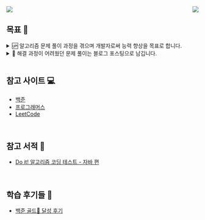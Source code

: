 <div align="center">
  <div style="display: flex; justify-content: space-between; width: 100%;">
    <a href="https://blog.jh8459.com/2024-12-22-PROJECT" target="_blank">
      <img src="https://raw.githubusercontent.com/JH8459/PROGRAMMERS-BADGE/master/static/result_mini.svg"/>
    </a>
    <a href="https://solved.ac/profile/wjd5588" target="_blank">
      <a href="https://solved.ac/wjd5588" target="_blank"><img src="http://mazassumnida.wtf/api/mini/generate_badge?boj=wjd5588"/></a>
    </a>
  </div>
</div>

## 목표 🎯

<details>
  <summary>🆙 알고리즘 문제 풀이 과정을 겪으며 개발자로써 능력 향상을 목표로 합니다.</summary>

  #### 
  - 알고리즘 해결 과정을 스스로 해결하는 능력을 길러 알고리즘 스킬 레벨 향상을 목표로 합니다.
  - 매일 매일 1일 1회 이상의 문제 풀이를 목표로 갖으며 개발자의 덕목인 꾸준한 학습 태도를 형성하는걸 목표로 합니다.
  - 해결 과정이 어렵거나 새롭게 학습한 내용이 있다면 기록으로 남기는 습관을 갖추는걸 목표로합니다.

  <br>
  <br>
  
</details>

<details>
  <summary>📝 해결 과정이 어려웠던 문제 풀이는 블로그 포스팅으로 남깁니다.</summary>

  #### 백준
  ---
  - <a href="https://blog.jh8459.com/2023-12-09-TIL/" target="_blank">백준 11659번 - 구간 합 구하기 4 (Java)</a>
  - <a href="https://blog.jh8459.com/2023-12-13-TIL/" target="_blank">백준 1874번 - 스택 수열 (Java)</a>
  - <a href="https://blog.jh8459.com/2023-12-26-TIL/" target="_blank">백준 2573번 - 빙산 (Java)</a>
  - <a href="https://blog.jh8459.com/2024-07-11-TIL/" target="_blank">백준 2204번 - 도비의 난독증 테스트 (Java)</a>
  <br>

  #### 프로그래머스
  ---
  - <a href="https://blog.jh8459.com/2024-12-09-TIL/" target="_blank">프로그래머스 - 그림확대 (JS)</a>
  - <a href="https://blog.jh8459.com/2025-03-12-TIL/" target="_blank">프로그래머스 - 명예의 전당 (1) (JS)</a>
  <br>

  #### LeetCode
  ---
  - <a href="https://blog.jh8459.com/2025-03-11-TIL/" target="_blank">LeetCode 876번 - Middle of the Linked List (JS)</a>
  <br>
</details>

<br>

## 참고 사이트 💻

  - <a href="https://www.acmicpc.net/" target="_blank">백준</a>
  - <a href="https://programmers.co.kr/" target="_blank">프로그래머스</a>
  - <a href="https://leetcode.com/" target="_blank">LeetCode</a>

  

<br>

## 참고 서적 📖

  - <a href="https://product.kyobobook.co.kr/detail/S000001818060" target="_blank">Do it! 알고리즘 코딩 테스트 - 자바 편</a>

<br>

## 학습 후기들 🤔

  - <a href="https://blog.jh8459.com/2023-12-30-RETROSPECT/" target="_blank">백준 골드🏅 달성 후기</a>

<br>



